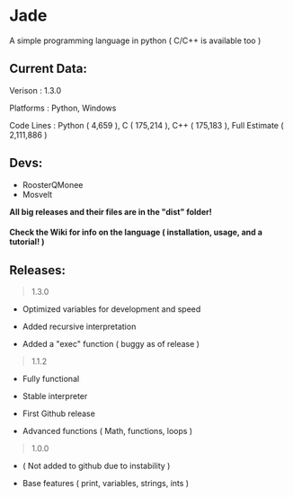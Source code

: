 # Jade

A simple programming language in python ( C/C++ is available too )

## Current Data:

Verison    : 1.3.0

Platforms  : Python, Windows

Code Lines : Python ( 4,659 ), C ( 175,214 ), C++ ( 175,183 ), Full Estimate ( 2,111,886 )

## Devs:

* RoosterQMonee
* Mosvelt

**All big releases and their files are in the "dist" folder!**

#### Check the Wiki for info on the language ( installation, usage, and a tutorial! )

## Releases:

> 1.3.0

* Optimized variables for development and speed

* Added recursive interpretation

* Added a "exec" function ( buggy as of release )

> 1.1.2

* Fully functional

* Stable interpreter

* First Github release

* Advanced functions ( Math, functions, loops )

> 1.0.0

* ( Not added to github due to instability )

* Base features ( print, variables, strings, ints )
